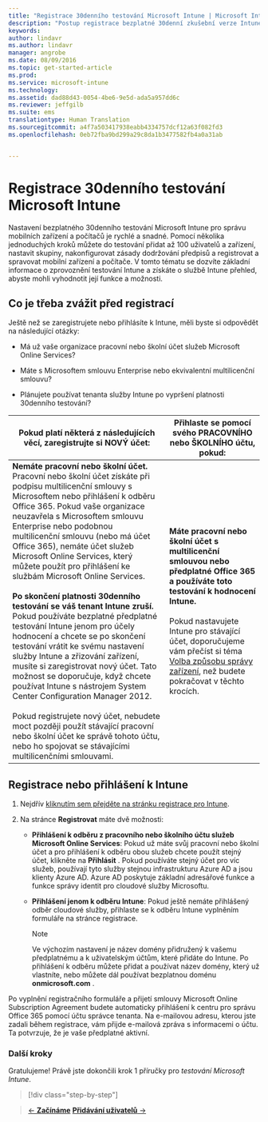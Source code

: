 ```yaml
---
title: "Registrace 30denního testování Microsoft Intune | Microsoft Intune"
description: "Postup registrace bezplatné 30denní zkušební verze Intune a co je potřeba předtím zvážit"
keywords: 
author: lindavr
ms.author: lindavr
manager: angrobe
ms.date: 08/09/2016
ms.topic: get-started-article
ms.prod: 
ms.service: microsoft-intune
ms.technology: 
ms.assetid: dad88d43-0054-4be6-9e5d-ada5a957dd6c
ms.reviewer: jeffgilb
ms.suite: ems
translationtype: Human Translation
ms.sourcegitcommit: a4f7a503417938eabb4334757dcf12a63f082fd3
ms.openlocfilehash: 0eb72fba9bd299a29c8da1b3477582fb4a0a31ab


---
```


# <a name="sign-up-for-a-30day-evaluation-of-microsoft-intune"></a>Registrace 30denního testování Microsoft Intune

Nastavení bezplatného 30denního testování Microsoft Intune pro správu mobilních zařízení a počítačů je rychlé a snadné. Pomocí několika jednoduchých kroků můžete do testování přidat až 100 uživatelů a zařízení, nastavit skupiny, nakonfigurovat zásady dodržování předpisů a registrovat a spravovat mobilní zařízení a počítače. V tomto tématu se dozvíte základní informace o zprovoznění testování Intune a získáte o službě Intune přehled, abyste mohli vyhodnotit její funkce a možnosti.

## <a name="what-to-consider-before-you-sign-up"></a>Co je třeba zvážit před registrací

Ještě než se zaregistrujete nebo přihlásíte k Intune, měli byste si odpovědět na následující otázky:

-   Má už vaše organizace pracovní nebo školní účet služeb Microsoft Online Services?

-   Máte s Microsoftem smlouvu Enterprise nebo ekvivalentní multilicenční smlouvu?

-   Plánujete používat tenanta služby Intune po vypršení platnosti 30denního testování?

|Pokud platí některá z následujících věcí, zaregistrujte si NOVÝ účet:|Přihlaste se pomocí svého PRACOVNÍHO nebo ŠKOLNÍHO účtu, pokud:|
|-----------------------------------------------------------------|------------------------------------------------|
|**Nemáte pracovní nebo školní účet.** Pracovní nebo školní účet získáte při podpisu multilicenční smlouvy s Microsoftem nebo přihlášení k odběru Office 365. Pokud vaše organizace neuzavřela s Microsoftem smlouvu Enterprise nebo podobnou multilicenční smlouvu (nebo má účet Office 365), nemáte účet služeb Microsoft Online Services, který můžete použít pro přihlášení ke službám Microsoft Online Services.<br /><br />**Po skončení platnosti 30denního testování se váš tenant Intune zruší.** Pokud používáte bezplatné předplatné testování Intune jenom pro účely hodnocení a chcete se po skončení testování vrátit ke svému nastavení služby Intune a zřizování zařízení, musíte si zaregistrovat nový účet. Tato možnost se doporučuje, když chcete používat Intune s nástrojem System Center Configuration Manager 2012.<br /><br />Pokud registrujete nový účet, nebudete moct později použít stávající pracovní nebo školní účet ke správě tohoto účtu, nebo ho spojovat se stávajícími multilicenčními smlouvami.|**Máte pracovní nebo školní účet s multilicenční smlouvou nebo předplatné Office 365 a používáte toto testování k hodnocení Intune.**<br /><br />Pokud nastavujete Intune pro stávající účet, doporučujeme vám přečíst si téma [Volba způsobu správy zařízení](/intune/get-started/choose-how-to-manage-devices), než budete pokračovat v těchto krocích.|

## <a name="sign-up-or-sign-in-to-intune"></a>Registrace nebo přihlášení k Intune

1.  Nejdřív [kliknutím sem přejděte na stránku registrace pro Intune](https://portal.office.com/Signup/Signup.aspx?OfferId=40BE278A-DFD1-470a-9EF7-9F2596EA7FF9&dl=INTUNE_A&ali=1#0%20).

2.  Na stránce **Registrovat** máte dvě možnosti:

    -   **Přihlášení k odběru z pracovního nebo školního účtu služeb Microsoft Online Services**: Pokud už máte svůj pracovní nebo školní účet a pro přihlášení k odběru obou služeb chcete použít stejný účet, klikněte na **Přihlásit** . Pokud používáte stejný účet pro víc služeb, používají tyto služby stejnou infrastrukturu Azure AD a jsou klienty Azure AD. Azure AD poskytuje základní adresářové funkce a funkce správy identit pro cloudové služby Microsoftu.

    -   **Přihlášení jenom k odběru Intune**: Pokud ještě nemáte přihlášený odběr cloudové služby, přihlaste se k odběru Intune vyplněním formuláře na stránce registrace.

        > [!NOTE]
        > Ve výchozím nastavení je název domény přidružený k vašemu předplatnému a k uživatelským účtům, které přidáte do Intune. Po přihlášení k odběru můžete přidat a používat název domény, který už vlastníte, nebo můžete dál používat bezplatnou doménu **onmicrosoft.com** .

Po vyplnění registračního formuláře a přijetí smlouvy Microsoft Online Subscription Agreement budete automaticky přihlášení k centru pro správu Office 365 pomocí účtu správce tenanta. Na e-mailovou adresu, kterou jste zadali během registrace, vám přijde e-mailová zpráva s informacemi o účtu. Ta potvrzuje, že je vaše předplatné aktivní.

### <a name="next-steps"></a>Další kroky
Gratulujeme! Právě jste dokončili krok 1 příručky pro *testování Microsoft Intune*.

>[!div class="step-by-step"]

>[&larr; **Začínáme**](get-started-with-a-30-day-trial-of-microsoft-intune.md)     [**Přidávání uživatelů** &rarr;](get-started-with-a-30-day-trial-of-microsoft-intune-step-2.md)  



<!--HONumber=Nov16_HO1-->



